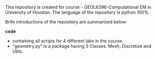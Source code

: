 This repository is created for course - GEOL6396-Computational EM in University of Houston.
The language of the repository is python 100%.

Brife introductions of the repository are summarized below:

**code** 
 - containing all scripts for 4 different labs in the course.
 - "geometry.py" is a package having 3 Classes: Mesh, Discretize and Utils.
